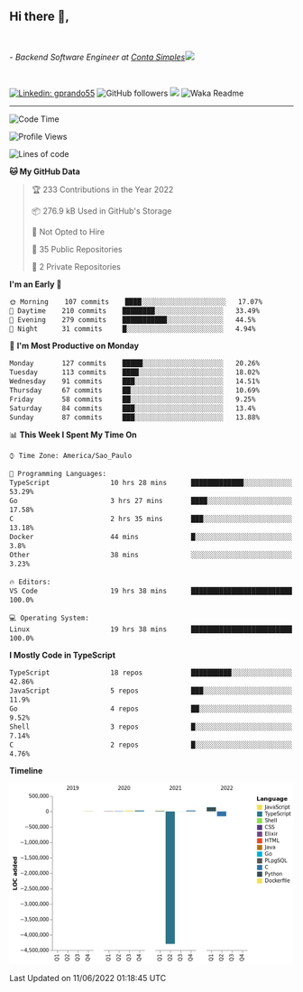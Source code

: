 <h2>Hi there  👋,</h2> </br>

<p><em>- Backend Software Engineer at <a href="https://contasimples.com">Conta Simples</a><img src="https://media.giphy.com/media/WUlplcMpOCEmTGBtBW/giphy.gif" width="30"> 
</em></p></br>


[![Linkedin: gprando55](https://img.shields.io/badge/-gprando55-blue?style=flat-square&logo=Linkedin&logoColor=white&link=https://www.linkedin.com/in/gprando55/)](https://www.linkedin.com/in/gprando55)
![GitHub followers](https://img.shields.io/github/followers/gprando55?label=Follow&style=social)
![](https://visitor-badge.glitch.me/badge?page_id=gprando55.gprando55)
![Waka Readme](https://github.com/gprando55/gprando55/workflows/Waka%20Readme/badge.svg)

---
<!--START_SECTION:waka-->
![Code Time](http://img.shields.io/badge/Code%20Time-0%20secs-blue)

![Profile Views](http://img.shields.io/badge/Profile%20Views-11-blue)

![Lines of code](https://img.shields.io/badge/From%20Hello%20World%20I%27ve%20Written--4%20Million%20lines%20of%20code-blue)

**🐱 My GitHub Data** 

> 🏆 233 Contributions in the Year 2022
 > 
> 📦 276.9 kB Used in GitHub's Storage 
 > 
> 🚫 Not Opted to Hire
 > 
> 📜 35 Public Repositories 
 > 
> 🔑 2 Private Repositories  
 > 
**I'm an Early 🐤** 

```text
🌞 Morning    107 commits    ████░░░░░░░░░░░░░░░░░░░░░   17.07% 
🌆 Daytime    210 commits    ████████░░░░░░░░░░░░░░░░░   33.49% 
🌃 Evening    279 commits    ███████████░░░░░░░░░░░░░░   44.5% 
🌙 Night      31 commits     █░░░░░░░░░░░░░░░░░░░░░░░░   4.94%

```
📅 **I'm Most Productive on Monday** 

```text
Monday       127 commits    █████░░░░░░░░░░░░░░░░░░░░   20.26% 
Tuesday      113 commits    ████░░░░░░░░░░░░░░░░░░░░░   18.02% 
Wednesday    91 commits     ███░░░░░░░░░░░░░░░░░░░░░░   14.51% 
Thursday     67 commits     ██░░░░░░░░░░░░░░░░░░░░░░░   10.69% 
Friday       58 commits     ██░░░░░░░░░░░░░░░░░░░░░░░   9.25% 
Saturday     84 commits     ███░░░░░░░░░░░░░░░░░░░░░░   13.4% 
Sunday       87 commits     ███░░░░░░░░░░░░░░░░░░░░░░   13.88%

```


📊 **This Week I Spent My Time On** 

```text
⌚︎ Time Zone: America/Sao_Paulo

💬 Programming Languages: 
TypeScript               10 hrs 28 mins      █████████████░░░░░░░░░░░░   53.29% 
Go                       3 hrs 27 mins       ████░░░░░░░░░░░░░░░░░░░░░   17.58% 
C                        2 hrs 35 mins       ███░░░░░░░░░░░░░░░░░░░░░░   13.18% 
Docker                   44 mins             █░░░░░░░░░░░░░░░░░░░░░░░░   3.8% 
Other                    38 mins             ░░░░░░░░░░░░░░░░░░░░░░░░░   3.23%

🔥 Editors: 
VS Code                  19 hrs 38 mins      █████████████████████████   100.0%

💻 Operating System: 
Linux                    19 hrs 38 mins      █████████████████████████   100.0%

```

**I Mostly Code in TypeScript** 

```text
TypeScript               18 repos            ██████████░░░░░░░░░░░░░░░   42.86% 
JavaScript               5 repos             ███░░░░░░░░░░░░░░░░░░░░░░   11.9% 
Go                       4 repos             ██░░░░░░░░░░░░░░░░░░░░░░░   9.52% 
Shell                    3 repos             █░░░░░░░░░░░░░░░░░░░░░░░░   7.14% 
C                        2 repos             █░░░░░░░░░░░░░░░░░░░░░░░░   4.76%

```


**Timeline**

![Chart not found](https://raw.githubusercontent.com/gprando55/gprando55/master/charts/bar_graph.png) 


 Last Updated on 11/06/2022 01:18:45 UTC
<!--END_SECTION:waka-->
